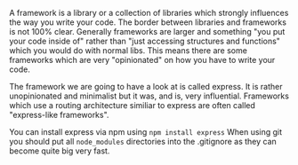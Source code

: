 A framework is a library or a collection of libraries which strongly influences the way you write your code.
The border between libraries and frameworks is not 100% clear. Generally frameworks are larger and something
"you put your code inside of" rather than "just accessing structures and functions" which you would do with normal libs.
This means there are some frameworks which are very "opinionated" on how you have to write your code.

The framework we are going to have a look at is called express. It is rather unopinionated and minimalist but 
it was, and is, very influential. Frameworks which use a routing architecture similiar to express are often 
called "express-like frameworks".

You can install express via npm using `npm install express` 
When using git you should put all `node_modules` directories into the .gitignore as they can become
quite big very fast.
